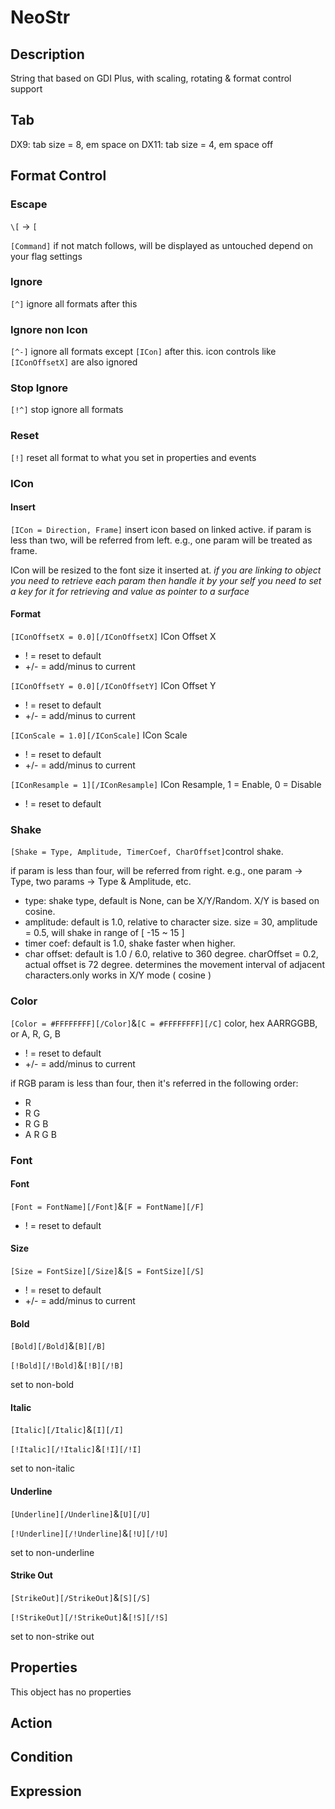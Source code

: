 # NeoStr

## Description

String that based on GDI Plus, with scaling, rotating & format control support

## Tab

DX9: tab size = 8, em space on
DX11: tab size = 4, em space off

## Format Control

### Escape

`\[` -> `[`

`[Command]` if not match follows, will be displayed as untouched depend on your flag settings

### Ignore

`[^]` ignore all formats after this

### Ignore non Icon

`[^-]` ignore all formats except `[ICon]` after this. icon controls like `[IConOffsetX]` are also ignored

### Stop Ignore

`[!^]` stop ignore all formats

### Reset

`[!]` reset all format to what you set in properties and events

### ICon

#### Insert

`[ICon = Direction, Frame]` insert icon based on linked active. if param is less than two, will be referred from left. e.g., one param will be treated as frame.

ICon will be resized to the font size it inserted at.
*if you are linking to object you need to retrieve each param then handle it by your self you need to set a key for it for retrieving and value as pointer to a surface*

#### Format

`[IConOffsetX = 0.0][/IConOffsetX]` ICon Offset X

- ! = reset to default
- +/- = add/minus to current

`[IConOffsetY = 0.0][/IConOffsetY]` ICon Offset Y

- ! = reset to default
- +/- = add/minus to current

`[IConScale = 1.0][/IConScale]` ICon Scale

- ! = reset to default
- +/- = add/minus to current

`[IConResample = 1][/IConResample]` ICon Resample, 1 = Enable, 0 = Disable

- ! = reset to default

### Shake

`[Shake = Type, Amplitude, TimerCoef, CharOffset]`control shake.

if param is less than four, will be referred from right.
e.g., one param -> Type, two params -> Type & Amplitude, etc.

- type: shake type, default is None, can be X/Y/Random. X/Y is based on cosine.
- amplitude: default is 1.0, relative to character size. size = 30, amplitude = 0.5, will shake in range of [ -15 ~ 15 ]
- timer coef: default is 1.0, shake faster when higher.
- char offset: default is 1.0 / 6.0, relative to 360 degree. charOffset = 0.2, actual offset is 72 degree. determines the movement interval of adjacent characters.only works in X/Y mode ( cosine )

### Color

`[Color = #FFFFFFFF][/Color]`&`[C = #FFFFFFFF][/C]`	color, hex AARRGGBB, or A, R, G, B

- ! = reset to default
- +/- = add/minus to current

if RGB param is less than four, then it's referred in the following order:

- R
- R G
- R G B
- A R G B

### Font

#### Font

`[Font = FontName][/Font]`&`[F = FontName][/F]`

- ! = reset to default

#### Size

`[Size = FontSize][/Size]`&`[S = FontSize][/S]`

- ! = reset to default
- +/- = add/minus to current

#### Bold

`[Bold][/Bold]`&`[B][/B]`

`[!Bold][/!Bold]`&`[!B][/!B]`

set to non-bold

#### Italic

`[Italic][/Italic]`&`[I][/I]`

`[!Italic][/!Italic]`&`[!I][/!I]`

set to non-italic

#### Underline

`[Underline][/Underline]`&`[U][/U]`

`[!Underline][/!Underline]`&`[!U][/!U]`

set to non-underline

#### Strike Out

`[StrikeOut][/StrikeOut]`&`[S][/S]`

`[!StrikeOut][/!StrikeOut]`&`[!S][/!S]`

set to non-strike out

## Properties

This object has no properties

## Action

## Condition

## Expression
